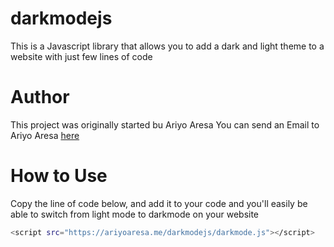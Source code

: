 # darkmodejs
This is a Javascript library that allows you to add a dark and light theme to a website with just few lines of code

# Author
This project was originally started bu Ariyo Aresa
You can send an Email to Ariyo Aresa <a href="mailto:ariyoaresa89@gmail.com">here</a>

# How to Use
Copy the line of code below, and add it to your code and you'll easily be able to switch from light mode to darkmode on your website


   ```bash
 <script src="https://ariyoaresa.me/darkmodejs/darkmode.js"></script>
   ```

